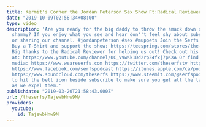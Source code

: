 ```yaml
---
title: Kermit's Corner the Jordan Peterson Sex Show Ft:Radical Reviewer | The Serfs
date: "2019-10-09T02:58:34+08:00"
type: video
description: 'Are you ready for the big daddy to throw the smack down on your shim
  shammy? If you enjoy what you see and hear don''t feel shy about subscribing, liking
  or sharing our channel. #jordanpeterson #sex #muppets Join the Serfs! http://www.patreon.com/theserfs
  Buy a T-Shirt and support the show: https://teespring.com/stores/the-serfs-capitalist-shill
  Big thanks to the Radical Reviewer for helping us out! Check out his awesome channel
  at: https://www.youtube.com/channel/UC_V9wKk1Dd2rpZ4fxj7pKXA Or find us on social
  media: https://www.weareserfs.com https://twitter.com/theserfstv https://www.instagram.com/serfspodcast/
  https://www.facebook.com/serfspodcast https://itunes.apple.com/ca/podcast/the-serfs/id1226102303?mt=2
  https://www.soundcloud.com/theserfs https://www.steemit.com/@serfspodcast/ Be sure
  to hit the bell icon beside subscribe to make sure you get all the latest updates
  as we expel them.'
publishdate: "2019-03-20T21:58:43.000Z"
url: /theserfs/TajewbHnw9M/
providers:
  youtube:
    id: TajewbHnw9M
---
```

